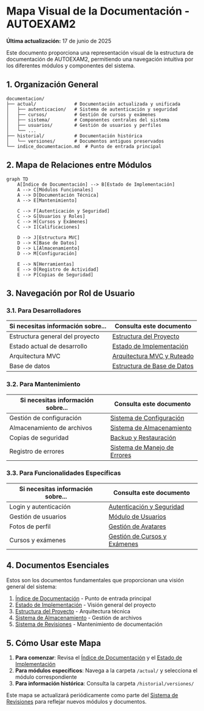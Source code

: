 # Mapa Visual de la Documentación - AUTOEXAM2

**Última actualización:** 17 de junio de 2025

Este documento proporciona una representación visual de la estructura de documentación de AUTOEXAM2, permitiendo una navegación intuitiva por los diferentes módulos y componentes del sistema.

## 1. Organización General

```
documentacion/
├── actual/              # Documentación actualizada y unificada
│   ├── autenticacion/   # Sistema de autenticación y seguridad
│   ├── cursos/          # Gestión de cursos y exámenes
│   ├── sistema/         # Componentes centrales del sistema
│   ├── usuarios/        # Gestión de usuarios y perfiles
│   └── ...
├── historial/           # Documentación histórica
│   └── versiones/       # Documentos antiguos preservados
└── indice_documentacion.md  # Punto de entrada principal
```

## 2. Mapa de Relaciones entre Módulos

```mermaid
graph TD
    A[Índice de Documentación] --> B[Estado de Implementación]
    A --> C[Módulos Funcionales]
    A --> D[Documentación Técnica]
    A --> E[Mantenimiento]
    
    C --> F[Autenticación y Seguridad]
    C --> G[Usuarios y Roles]
    C --> H[Cursos y Exámenes]
    C --> I[Calificaciones]
    
    D --> J[Estructura MVC]
    D --> K[Base de Datos]
    D --> L[Almacenamiento]
    D --> M[Configuración]
    
    E --> N[Herramientas]
    E --> O[Registro de Actividad]
    E --> P[Copias de Seguridad]
```

## 3. Navegación por Rol de Usuario

### 3.1. Para Desarrolladores

| Si necesitas información sobre... | Consulta este documento |
|----------------------------------|------------------------|
| Estructura general del proyecto | [Estructura del Proyecto](../01_estructura_presentacion/01_estructura_proyecto.md) |
| Estado actual de desarrollo | [Estado de Implementación](estado_implementacion.md) |
| Arquitectura MVC | [Arquitectura MVC y Ruteado](../01_estructura_presentacion/04_mvc_routing.md) |
| Base de datos | [Estructura de Base de Datos](../09_configuracion_mantenimiento/67_estructura_base_datos.md) |

### 3.2. Para Mantenimiento

| Si necesitas información sobre... | Consulta este documento |
|----------------------------------|------------------------|
| Gestión de configuración | [Sistema de Configuración](../01_estructura_presentacion/05_sistema_configuracion.md) |
| Almacenamiento de archivos | [Sistema de Almacenamiento](sistema/almacenamiento.md) |
| Copias de seguridad | [Backup y Restauración](../09_configuracion_mantenimiento/58_backup_restauracion.md) |
| Registro de errores | [Sistema de Manejo de Errores](../09_configuracion_mantenimiento/40_sistema_manejo_errores.md) |

### 3.3. Para Funcionalidades Específicas

| Si necesitas información sobre... | Consulta este documento |
|----------------------------------|------------------------|
| Login y autenticación | [Autenticación y Seguridad](autenticacion/autenticacion_seguridad.md) |
| Gestión de usuarios | [Módulo de Usuarios](../04_usuarios_dashboard/10_modulo_usuarios.md) |
| Fotos de perfil | [Gestión de Avatares](usuarios/gestion_avatares.md) |
| Cursos y exámenes | [Gestión de Cursos y Exámenes](cursos/gestion_cursos_examenes.md) |

## 4. Documentos Esenciales

Estos son los documentos fundamentales que proporcionan una visión general del sistema:

1. [Índice de Documentación](../indice_documentacion.md) - Punto de entrada principal
2. [Estado de Implementación](estado_implementacion.md) - Visión general del proyecto
3. [Estructura del Proyecto](../01_estructura_presentacion/01_estructura_proyecto.md) - Arquitectura técnica
4. [Sistema de Almacenamiento](sistema/almacenamiento.md) - Gestión de archivos
5. [Sistema de Revisiones](sistema_revisiones_documentacion.md) - Mantenimiento de documentación

## 5. Cómo Usar este Mapa

1. **Para comenzar**: Revisa el [Índice de Documentación](../indice_documentacion.md) y el [Estado de Implementación](estado_implementacion.md)
2. **Para módulos específicos**: Navega a la carpeta `/actual/` y selecciona el módulo correspondiente
3. **Para información histórica**: Consulta la carpeta `/historial/versiones/`

Este mapa se actualizará periódicamente como parte del [Sistema de Revisiones](sistema_revisiones_documentacion.md) para reflejar nuevos módulos y documentos.
